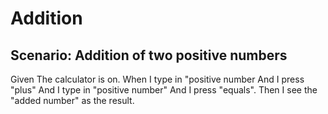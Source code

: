 # Addition

## Scenario: Addition of two positive numbers

Given The calculator is on.
When I type in "positive number And I press "plus"
And I type in "positive number" And I press "equals".
Then I see the "added number" as the result.
